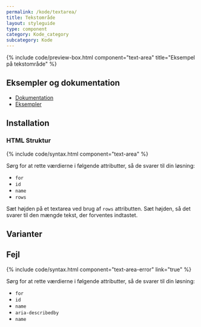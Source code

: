 ```yaml
---
permalink: /kode/textarea/
title: Tekstområde
layout: styleguide
type: component
category: Kode_category
subcategory: Kode
---
```


{% include code/preview-box.html component="text-area" title="Eksempel på tekstområde" %}

## Eksempler og dokumentation
<ul class="nobullet-list">
    <li><a href="/komponenter/textarea/#retningslinjer">Dokumentation</a></li>
    <li><a href="/komponenter/textarea/">Eksempler</a></li>
</ul>

## Installation

### HTML Struktur

{% include code/syntax.html component="text-area" %}
  
Sørg for at rette værdierne i følgende attributter, så de svarer til din løsning:

- `for`
- `id`
- `name`
- `rows`


Sæt højden på et textarea ved brug af `rows` attributten. Sæt højden, så det svarer til den mængde tekst, der forventes indtastet.

## Varianter

## Fejl

{% include code/syntax.html component="text-area-error" link="true" %}

Sørg for at rette værdierne i følgende attributter, så de svarer til din løsning:

- `for`
- `id`
- `name`
- `aria-describedby`
- `name`
